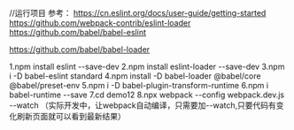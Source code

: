 //运行项目
参考：
https://cn.eslint.org/docs/user-guide/getting-started
https://github.com/webpack-contrib/eslint-loader
https://github.com/babel/babel-eslint

https://github.com/babel/babel-loader

1.npm install eslint --save-dev
2.npm install eslint-loader --save-dev
3.npm i -D babel-eslint standard
4.npm install -D babel-loader @babel/core @babel/preset-env
5.npm i -D babel-plugin-transform-runtime
6.npm i  babel-runtime --save
7.cd demo12
8.npx webpack --config webpack.dev.js --watch （实际开发中，让webpack自动编译，只需要加--watch,只要代码有变化刷新页面就可以看到最新结果）

